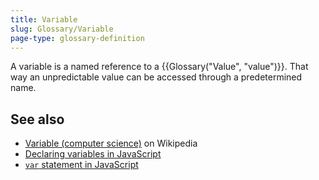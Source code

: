 ```yaml
---
title: Variable
slug: Glossary/Variable
page-type: glossary-definition
---
```




A variable is a named reference to a {{Glossary("Value", "value")}}. That way an unpredictable value can be accessed through a predetermined name.

## See also

- [Variable (computer science)](<https://en.wikipedia.org/wiki/Variable_(computer_science)>) on Wikipedia
- [Declaring variables in JavaScript](/Web/JavaScript/Guide/Grammar_and_types#declarations)
- [`var` statement in JavaScript](/Web/JavaScript/Reference/Statements/var)
